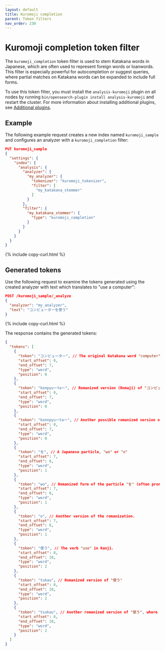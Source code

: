 ```yaml
---
layout: default
title: Kuromoji completion
parent: Token filters
nav_order: 230
---
```


# Kuromoji completion token filter

The `kuromoji_completion` token filter is used to stem Katakana words in Japanese, which are often used to represent foreign words or loanwords. This filter is especially powerful for autocompletion or suggest queries, where partial matches on Katakana words can be expanded to include full forms.

To use this token filter, you must install the `analysis-kuromoji` plugin on all nodes by running `bin/opensearch-plugin install analysis-kuromoji` and restart the cluster. For more information about installing additional plugins, see [Additional plugins]({{site.url}}{{site.baseurl}}/install-and-configure/additional-plugins/index/).

## Example

The following example request creates a new index named `kuromoji_sample` and configures an analyzer with a `kuromoji_completion` filter:

```json
PUT kuromoji_sample
{
  "settings": {
    "index": {
      "analysis": {
        "analyzer": {
          "my_analyzer": {
            "tokenizer": "kuromoji_tokenizer",
            "filter": [
              "my_katakana_stemmer"
            ]
          }
        },
        "filter": {
          "my_katakana_stemmer": {
            "type": "kuromoji_completion"
          }
        }
      }
    }
  }
}
```
{% include copy-curl.html %}

## Generated tokens

Use the following request to examine the tokens generated using the created analyzer with text which translates to "use a computer":

```json
POST /kuromoji_sample/_analyze
{
  "analyzer": "my_analyzer",
  "text": "コンピューターを使う"
}
```
{% include copy-curl.html %}

The response contains the generated tokens:

```json
{
  "tokens": [
    {
      "token": "コンピューター", // The original Katakana word "computer".
      "start_offset": 0,
      "end_offset": 7,
      "type": "word",
      "position": 0
    },
    {
      "token": "konpyuーtaー", // Romanized version (Romaji) of "コンピューター".
      "start_offset": 0,
      "end_offset": 7,
      "type": "word",
      "position": 0
    },
    {
      "token": "konnpyuーtaー", // Another possible romanized version of "コンピューター" (with a slight variation in the spelling).
      "start_offset": 0,
      "end_offset": 7,
      "type": "word",
      "position": 0
    },
    {
      "token": "を", // A Japanese particle, "wo" or "o"
      "start_offset": 7,
      "end_offset": 8,
      "type": "word",
      "position": 1
    },
    {
      "token": "wo", // Romanized form of the particle "を" (often pronounced as "o").
      "start_offset": 7,
      "end_offset": 8,
      "type": "word",
      "position": 1
    },
    {
      "token": "o", // Another version of the romanization.
      "start_offset": 7,
      "end_offset": 8,
      "type": "word",
      "position": 1
    },
    {
      "token": "使う", // The verb "use" in Kanji.
      "start_offset": 8,
      "end_offset": 10,
      "type": "word",
      "position": 2
    },
    {
      "token": "tukau", // Romanized version of "使う"
      "start_offset": 8,
      "end_offset": 10,
      "type": "word",
      "position": 2
    },
    {
      "token": "tsukau", // Another romanized version of "使う", where "tsu" is more phonetically correct
      "start_offset": 8,
      "end_offset": 10,
      "type": "word",
      "position": 2
    }
  ]
}
```